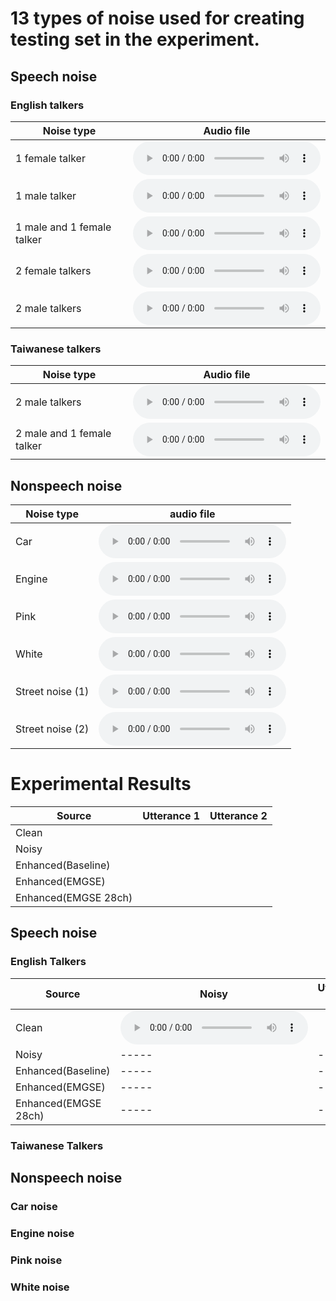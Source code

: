 # 13 types of noise used for creating testing set in the experiment.
## Speech noise
### English talkers

Noise type| Audio file|
--------------|-----| 
1 female talker |<audio src="/Noise/F_1talker.wav" controls="" preload=""></audio> |
1 male talker |<audio src="/Noise/M_1talker.wav" controls="" preload=""></audio>|
1 male and 1 female talker  |<audio src="/Noise/1M1F_2talkers.wav" controls="" preload=""></audio>|
2 female talkers  |<audio src="/Noise/F_2talkers.wav" controls="" preload=""></audio>|
2 male talkers  |<audio src="/Noise/M_2talkers.wav" controls="" preload=""></audio>|


### Taiwanese talkers

Noise type| Audio file|
--------------|----------| 
2 male talkers | <audio src="/Noise/Taiwanese_M_2talkers.wav" controls="" preload=""></audio> |
2 male and 1 female talker  | <audio src = "/Noise/Taiwanese_2M1F_3talkers.wav" controls="" preload=""></audio>|

## Nonspeech noise

Noise type| audio file|
--------------|-----| 
Car|<audio src="/Noise/car noise.wav" controls="" preload=""></audio> |   
Engine|<audio src="/Noise/engine noise.wav" controls="" preload=""></audio>|
Pink|<audio src="/Noise/pink noise.wav" controls="" preload=""></audio>|
White|<audio src="/Noise/white noise.wav" controls="" preload=""></audio>|
Street noise (1)|<audio src="/Noise/street noise(1).wav" controls="" preload=""></audio>|
Street noise (2)|<audio src="/Noise/street noise(2).wav" controls="" preload=""></audio>|

# Experimental Results 

Source| Utterance 1| Utterance 2|
--------------|-----|-----|
Clean|
Noisy|
Enhanced(Baseline)|
Enhanced(EMGSE)|
Enhanced(EMGSE 28ch)|


## Speech noise
### English Talkers

Source| Noisy         | Utterance 19  |  Utterance 29  |
--------------|-----|-----| -----|
Clean|<audio src="https://eric-wang135.github.io/EMGSE/wav_files/IEMSE/Chinese_train_271.wav" controls="" preload=""></audio> | |  |
Noisy|-----|-----| -----|
Enhanced(Baseline)|-----|-----| -----|
Enhanced(EMGSE)|-----|-----| -----|
Enhanced(EMGSE 28ch)|-----|-----| -----|


### Taiwanese Talkers
## Nonspeech noise
### Car noise
### Engine noise
### Pink noise
### White noise




